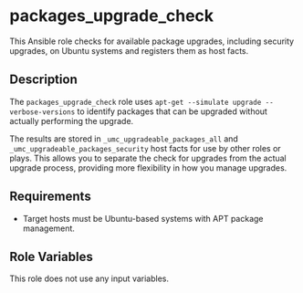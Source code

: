 # packages_upgrade_check

This Ansible role checks for available package upgrades, including security upgrades, on Ubuntu systems and registers them as host facts.

## Description

The `packages_upgrade_check` role uses `apt-get --simulate upgrade --verbose-versions` to identify packages that can be upgraded without actually performing the upgrade.

The results are stored in `_umc_upgradeable_packages_all` and `_umc_upgradeable_packages_security` host facts for use by other roles or plays. This allows you to separate the check for upgrades from the actual upgrade process, providing more flexibility in how you manage upgrades.

## Requirements

- Target hosts must be Ubuntu-based systems with APT package management.

## Role Variables

This role does not use any input variables.
